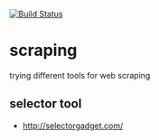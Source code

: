 [![Build Status](https://travis-ci.org/brownman/scraping.svg?branch=develop)](https://travis-ci.org/brownman/scraping)



scraping
=========
trying different tools for web scraping

selector tool
----
- http://selectorgadget.com/
